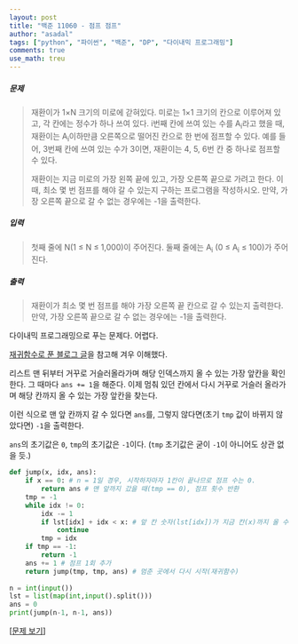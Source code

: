 ```yaml
---
layout: post
title: "백준 11060 - 점프 점프"
author: "asadal"
tags: ["python", "파이썬", "백준", "DP", "다이내믹 프로그래밍"]
comments: true
use_math: treu
---
```


##### 문제

>재환이가 1×N 크기의 미로에 갇혀있다. 미로는 1×1 크기의 칸으로 이루어져 있고, 각 칸에는 정수가 하나 쓰여 있다. i번째 칸에 쓰여 있는 수를 A<sub>i</sub>라고 했을 때, 재환이는 A<sub>i</sub>이하만큼 오른쪽으로 떨어진 칸으로 한 번에 점프할 수 있다. 예를 들어, 3번째 칸에 쓰여 있는 수가 3이면, 재환이는 4, 5, 6번 칸 중 하나로 점프할 수 있다.
>
>재환이는 지금 미로의 가장 왼쪽 끝에 있고, 가장 오른쪽 끝으로 가려고 한다. 이때, 최소 몇 번 점프를 해야 갈 수 있는지 구하는 프로그램을 작성하시오. 만약, 가장 오른쪽 끝으로 갈 수 없는 경우에는 -1을 출력한다.

##### 입력

>첫째 줄에 N(1 ≤ N ≤ 1,000)이 주어진다. 둘째 줄에는 A<sub>i</sub> (0 ≤ A<sub>i</sub> ≤ 100)가 주어진다.

##### 출력

>재환이가 최소 몇 번 점프를 해야 가장 오른쪽 끝 칸으로 갈 수 있는지 출력한다. 만약, 가장 오른쪽 끝으로 갈 수 없는 경우에는 -1을 출력한다.

다이내믹 프로그래밍으로 푸는 문제다. 어렵다.

[재귀함수로 푼 블로그 글](https://lem0nad3.tistory.com/6)을 참고해 겨우 이해했다.

리스트 맨 뒤부터 거꾸로 거슬러올라가며 해당 인덱스까지 올 수 있는 가장 앞칸을 확인한다. 그 때마다 `ans += 1`을 해준다. 이제 멈춰 있던 칸에서 다시 거꾸로 거슬러 올라가며 해당 칸까지 올 수 있는 가장 앞칸을 찾는다. 

이런 식으로 맨 앞 칸까지 갈 수 있다면 `ans`를, 그렇지 않다면(초기 `tmp` 값이 바뀌지 않았다면) `-1`을 출력한다.

`ans`의 초기값은 `0`, `tmp`의 초기값은 `-1`이다. (`tmp` 초기값은 굳이 `-1`이 아니어도 상관 없을 듯.)   

```python
def jump(x, idx, ans):
    if x == 0: # n = 1일 경우, 시작하자마자 1칸이 끝나므로 점프 수는 0.
        return ans # 맨 앞까지 갔을 때(tmp == 0), 점프 횟수 반환
    tmp = -1
    while idx != 0:
        idx -= 1
        if lst[idx] + idx < x: # 앞 칸 숫자(lst[idx])가 지금 칸(x)까지 올 수 없다면 while문 빠져나오기
            continue
        tmp = idx
    if tmp == -1:
        return -1
    ans += 1 # 점프 1회 추가
    return jump(tmp, tmp, ans) # 멈춘 곳에서 다시 시작(재귀함수)
 
n = int(input())
lst = list(map(int,input().split()))
ans = 0
print(jump(n-1, n-1, ans))
```

[[문제 보기](https://www.acmicpc.net/problem/11060)]
